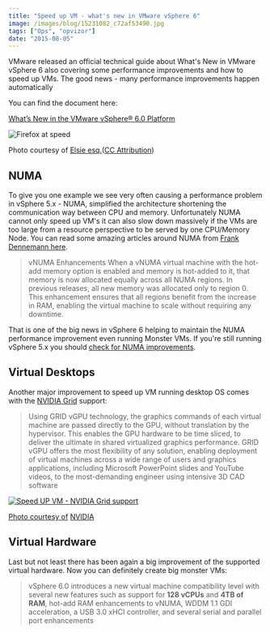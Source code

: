 ```yaml
---
title: "Speed up VM - what's new in VMware vSphere 6"
image: /images/blog/15231082_c72af53490.jpg
tags: ["Ops", "opvizor"]
date: "2015-08-05"
---
```


VMware released an official technical guide about What's New in VMware vSphere 6 also covering some performance improvements and how to speed up VMs. The good news - many performance improvements happen automatically

You can find the document here: 

[What’s New in the VMware vSphere® 6.0 Platform](https://www.vmware.com/files/pdf/vsphere/VMW-WP-vSPHR-Whats-New-6-0-PLTFRM.pdf "What’s New in the VMware vSphere®  6.0 Platform")

![Firefox at speed](/images/blog/15231082_c72af53490.jpg)

Photo courtesy of [Elsie esq.](https://www.flickr.com/photos/61132483@N00/15231082/)([CC Attribution](http://creativecommons.org/licenses/by/3.0/))

## NUMA

To give you one example we see very often causing a performance problem in vSphere 5.x - NUMA, simplified the architecture shortening the communication way between CPU and memory. Unfortunately NUMA cannot only speed up VM's it can also slow down massively if the VMs are too large from a resource perspective to be served by one CPU/Memory Node. You can read some amazing articles around NUMA from [Frank Dennemann here](http://frankdenneman.nl/tag/numa/ "Frank Dennemann here").

> vNUMA Enhancements When a vNUMA virtual machine with the hot-add memory option is enabled and memory is hot-added to it, that memory is now allocated equally across all NUMA regions. In previous releases, all new memory was allocated only to region 0. This enhancement ensures that all regions benefit from the increase in RAM, enabling the virtual machine to scale without requiring any downtime.

That is one of the big news in vSphere 6 helping to maintain the NUMA performance improvement even running Monster VMs. If you're still running vSphere 5.x you should [check for NUMA improvements](https://www.opvizor.com/register "check for NUMA improvements").

## Virtual Desktops

Another major improvement to speed up VM running desktop OS comes with the [NVIDIA Grid](http://www.nvidia.com/object/vmware.html "NVIDIA Grid") support:

> Using GRID vGPU technology, the graphics commands of each virtual machine are passed directly to the GPU, without translation by the hypervisor. This enables the GPU hardware to be time sliced, to deliver the ultimate in shared virtualized graphics performance. GRID vGPU offers the most flexibility of any solution, enabling deployment of virtual machines across a wide range of users and graphics applications, including Microsoft PowerPoint slides and YouTube videos, to the most-demanding engineer using intensive 3D CAD software

[![Speed UP VM - NVIDIA Grid support](/images/blog/wpid-vdi-vgpu-nvidia-grid.png)](http://www.nvidia.com/object/vmware.html)

[](http://www.nvidia.com/object/vmware.html)

[Photo courtesy of](http://www.nvidia.com/object/vmware.html) [NVIDIA](http://images.nvidia.com/content/grid/vmware/vdi-vgpu-nvidia-grid.png)

## Virtual Hardware

Last but not least there has been again a big improvement of the supported virtual hardware. Now you can definitely create big monster VMs:

> vSphere 6.0 introduces a new virtual machine compatibility level with several new features such as support for **128 vCPUs** and **4TB of RAM**, hot-add RAM enhancements to vNUMA, WDDM 1.1 GDI acceleration, a USB 3.0 xHCI controller, and several serial and parallel port enhancements
